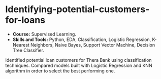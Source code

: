 # Identifying-potential-customers-for-loans
* __Course:__ Supervised Learning. 
* __Skills and Tools:__ Python, EDA, Classification, Logistic Regression, K-Nearest Neighbors, Naive Bayes, Support Vector Machine, Decision Tree Classifier. 

Identified potential loan customers for Thera Bank using classification techniques. Compared models built with Logistic Regression and KNN algorithm in order to select the best performing one.
